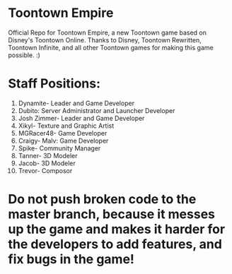 # Toontown Empire

Official Repo for Toontown Empire, a new Toontown game based on Disney's Toontown Online. Thanks to Disney, Toontown Rewritten, Toontown Infinite, and all other Toontown games for making this game possible. :)

# Staff Positions:

1. Dynamite- Leader and Game Developer
2. Dubito: Server Administrator and Launcher Developer
3. Josh Zimmer- Leader and Game Developer
4. Xikyl- Texture and Graphic Artist
5. MGRacer48- Game Developer
6. Craigy- Malv: Game Developer
7. Spike- Community Manager
8. Tanner- 3D Modeler
9. Jacob- 3D Modeler
10. Trevor- Composor 

# Do not push broken code to the master branch, because it messes up the game and makes it harder for the developers to add features, and fix bugs in the game!
